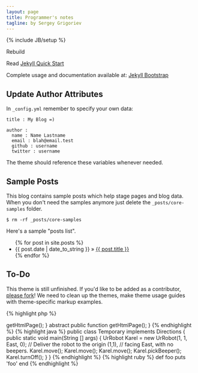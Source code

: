 ```yaml
---
layout: page
title: Programmer's notes
tagline: by Sergey Grigoriev
---
```

{% include JB/setup %}

Rebuild

Read [Jekyll Quick Start](http://jekyllbootstrap.com/usage/jekyll-quick-start.html)

Complete usage and documentation available at: [Jekyll Bootstrap](http://jekyllbootstrap.com)

## Update Author Attributes

In `_config.yml` remember to specify your own data:
    
    title : My Blog =)
    
    author :
      name : Name Lastname
      email : blah@email.test
      github : username
      twitter : username

The theme should reference these variables whenever needed.
    
## Sample Posts

This blog contains sample posts which help stage pages and blog data.
When you don't need the samples anymore just delete the `_posts/core-samples` folder.

    $ rm -rf _posts/core-samples

Here's a sample "posts list".

<ul class="posts">
  {% for post in site.posts %}
    <li><span>{{ post.date | date_to_string }}</span> &raquo; <a href="{{ BASE_PATH }}{{ post.url }}">{{ post.title }}</a></li>
  {% endfor %}
</ul>

## To-Do

This theme is still unfinished. If you'd like to be added as a contributor, [please fork](http://github.com/plusjade/jekyll-bootstrap)!
We need to clean up the themes, make theme usage guides with theme-specific markup examples.

{% highlight php %}
<?php
/**
 * Author: Sergey Grigoriev
 */

abstract class AbstractPage {
    public function printHtmlPage() {
        echo $this->getHtmlPage();
    }

    abstract public function getHtmlPage();
}
{% endhighlight %}

{% highlight java %}
public class Temporary implements Directions
{ 
	public static void main(String [] args)
	{
		UrRobot Karel = new UrRobot(1, 1, East, 0);
		// Deliver the robot to the origin (1,1),
		// facing East, with no beepers.
		Karel.move();
		Karel.move();
		Karel.move();
		Karel.pickBeeper();
		Karel.turnOff();
	}
}
{% endhighlight %}


{% highlight ruby %}
def foo
  puts 'foo'
end
{% endhighlight %}
